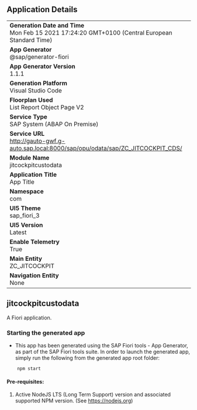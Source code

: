 ## Application Details
|               |
| ------------- |
|**Generation Date and Time**<br>Mon Feb 15 2021 17:24:20 GMT+0100 (Central European Standard Time)|
|**App Generator**<br>@sap/generator-fiori|
|**App Generator Version**<br>1.1.1|
|**Generation Platform**<br>Visual Studio Code|
|**Floorplan Used**<br>List Report Object Page V2|
|**Service Type**<br>SAP System (ABAP On Premise)|
|**Service URL**<br>http://gauto-gwf.g-auto.sap.local:8000/sap/opu/odata/sap/ZC_JITCOCKPIT_CDS/
|**Module Name**<br>jitcockpitcustodata|
|**Application Title**<br>App Title|
|**Namespace**<br>com|
|**UI5 Theme**<br>sap_fiori_3|
|**UI5 Version**<br>Latest|
|**Enable Telemetry**<br>True|
|**Main Entity**<br>ZC_JITCOCKPIT|
|**Navigation Entity**<br>None|

## jitcockpitcustodata

A Fiori application.

### Starting the generated app

-   This app has been generated using the SAP Fiori tools - App Generator, as part of the SAP Fiori tools suite.  In order to launch the generated app, simply run the following from the generated app root folder:

```
    npm start
```


#### Pre-requisites:

1. Active NodeJS LTS (Long Term Support) version and associated supported NPM version.  (See https://nodejs.org)


